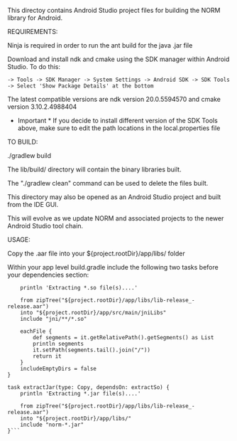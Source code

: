 This directoy contains Android Studio project files for building the NORM
library for Android.

REQUIREMENTS:

Ninja is required in order to run the ant build for the java .jar file

Download and install ndk and cmake using the SDK manager within Android Studio. To do this:

    -> Tools -> SDK Manager -> System Settings -> Android SDK -> SDK Tools -> Select 'Show Package Details' at the bottom

The latest compatible versions are ndk version 20.0.5594570 and cmake version 3.10.2.4988404

* Important *
  If you decide to install different version of the SDK Tools above, make sure to edit the path locations in the local.properties file

TO BUILD:

./gradlew build

The lib/build/ directory will contain the binary libraries built.

The "./gradlew clean" command can be used to delete the files built.

This directory may also be opened as an Android Studio project and built from
the IDE GUI.

This will evolve as we update NORM and associated projects to the newer Android
Studio tool chain.

USAGE:

Copy the .aar file into your ${project.rootDir}/app/libs/ folder

Within your app level build.gradle include the following two tasks before your dependencies section:

```task extractSo(type: Copy) {
    println 'Extracting *.so file(s)....'

    from zipTree("${project.rootDir}/app/libs/lib-release_-release.aar")
    into "${project.rootDir}/app/src/main/jniLibs"
    include "jni/**/*.so"

    eachFile {
        def segments = it.getRelativePath().getSegments() as List
        println segments
        it.setPath(segments.tail().join("/"))
        return it
    }
    includeEmptyDirs = false
}

task extractJar(type: Copy, dependsOn: extractSo) {
    println 'Extracting *.jar file(s)....'

    from zipTree("${project.rootDir}/app/libs/lib-release_-release.aar")
    into "${project.rootDir}/app/libs/"
    include "norm-*.jar"
}```